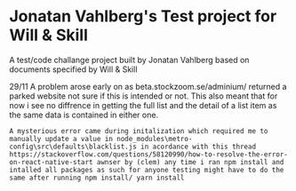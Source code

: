 # Jonatan Vahlberg's Test project for Will & Skill

A test/code challange project built by Jonatan Vahlberg based on documents specified by Will & Skill

29/11 
    A problem arose early on as beta.stockzoom.se/adminium/ returned a parked website not sure if this is intended or not. This also meant that for now i see no diffrence in getting the full list and the detail of a list item as the same data is contained in either one.
    
    A mysterious error came during initalization which required me to manually update a value in node_modules\metro-config\src\defaults\blacklist.js in acordance with this thread https://stackoverflow.com/questions/58120990/how-to-resolve-the-error-on-react-native-start awnser by (clem) any time i ran npm install and intalled all packages as such for anyone testing might have to do the same after running npm install/ yarn install


